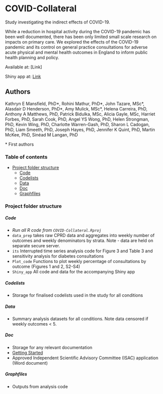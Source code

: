 # COVID-Collateral
Study investigating the indirect effects of COVID-19.

While a reduction in hospital activity during the COVID-19 pandemic has been well documented, there has been only limited small scale research on impacts on primary care. We explored the effects of the COVID-19 pandemic and its control on general practice consultations for adverse acute physical and mental health outcomes in England to inform public health planning and policy. 

Available at: [Link]

Shiny app at: [Link](https://a-henderson91.shinyapps.io/covid_collateral_shiny/)

## Authors
Kathryn E Mansfield, PhD\*, Rohini Mathur, PhD\*, John Tazare, MSc\*, Alasdair D Henderson, PhD\*, Amy Mulick, MSc\*, Helena Carreira, PhD, Anthony A Matthews, PhD, Patrick Bidulka, MSc, Alicia Gayle, MSc, Harriet Forbes, PhD, Sarah Cook, PhD, Angel YS Wong, PhD, Helen Strongman, PhD, Kevin Wing, PhD, Charlotte Warren-Gash, PhD, Sharon L Cadogan, PhD, Liam Smeeth, PhD, Joseph Hayes, PhD, Jennifer K Quint, PhD, Martin McKee, PhD, Sinéad M Langan, PhD

\* First authors

### Table of contents
- [Project folder structure](#project-folder-structure)
  + [Code](#code)
  + [Codelists](#codelists)
  + [Data](#data)
  + [Doc](#doc)
  + [Graphfiles](#graphfiles)
  
### Project folder structure

##### Code
- _Run all R code from `COVID-Collateral.Rproj`_
- `data_prep` takes raw CPRD data and aggregates into weekly number of outcomes and weekly denominators by strata. Note - data are held on separate secure server. 
- `its` Interrupted time series analysis code for Figure 3 and Table 3 and sensitivity analysis for diabetes consultations
- `Plot_code` Functions to plot weekly percentage of consultations by outcome (Figures 1 and 2, S2-S4)
- `Shiny_app` All code and data for the accompanying Shiny app 

##### Codelists
- Storage for finalised codelists used in the study for all conditions 

##### Data
- Summary analysis datasets for all conditions. Note data censored if weekly outcomes < 5. 

##### Doc
- Storage for any relevant documentation 
- [Getting Started](/doc/gettingStarted.md)
- Approved Independent Scientific Advisory Committee (ISAC) application (Word document)

##### Graphfiles
- Outputs from analysis code
